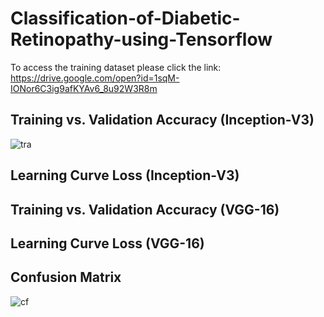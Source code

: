 # Classification-of-Diabetic-Retinopathy-using-Tensorflow

To access the training dataset please click the link:
https://drive.google.com/open?id=1sqM-IONor6C3ig9afKYAv6_8u92W3R8m

## Training vs. Validation Accuracy (Inception-V3)
![tra](https://user-images.githubusercontent.com/26629945/59033274-22124d80-888a-11e9-90f8-36f24df6d4db.JPG)

## Learning Curve Loss (Inception-V3)

## Training vs. Validation Accuracy (VGG-16)

## Learning Curve Loss (VGG-16)


## Confusion Matrix
![cf](https://user-images.githubusercontent.com/26629945/59032971-58030200-8889-11e9-910d-c68a003ae7c7.JPG)

